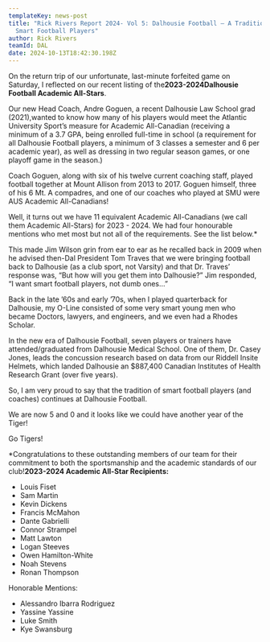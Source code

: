 ```yaml
---
templateKey: news-post
title: "Rick Rivers Report 2024- Vol 5: Dalhousie Football – A Tradition of
  Smart Football Players"
author: Rick Rivers
teamId: DAL
date: 2024-10-13T18:42:30.198Z
---
```

On the return trip of our unfortunate, last-minute forfeited game on Saturday, I reflected on our recent listing of the**2023-2024Dalhousie Football Academic All-Stars**.

Our new Head Coach, Andre Goguen, a recent Dalhousie Law School grad (2021),wanted to know how many of his players would meet the Atlantic University Sport’s measure for Academic All-Canadian (receiving a minimum of a 3.7 GPA, being enrolled full-time in school (a requirement for all Dalhousie Football players, a minimum of 3 classes a semester and 6 per academic year), as well as dressing in two regular season games, or one playoff game in the season.)

Coach Goguen, along with six of his twelve current coaching staff, played football together at Mount Allison from 2013 to 2017. Goguen himself, three of his 6 Mt. A compadres, and one of our coaches who played at SMU were AUS Academic All-Canadians!

Well, it turns out we have 11 equivalent Academic All-Canadians (we call them Academic All-Stars) for 2023 - 2024. We had four honourable mentions who met most but not all of the requirements. See the list below.*

This made Jim Wilson grin from ear to ear as he recalled back in 2009 when he advised then-Dal President Tom Traves that we were bringing football back to Dalhousie (as a club sport, not Varsity) and that Dr. Traves’ response was, “But how will you get them into Dalhousie?” Jim responded, “I want smart football players, not dumb ones…”

Back in the late ’60s and early ’70s, when I played quarterback for Dalhousie, my O-Line consisted of some very smart young men who became Doctors, lawyers, and engineers, and we even had a Rhodes Scholar.

In the new era of Dalhousie Football, seven players or trainers have attended/graduated from Dalhousie Medical School. One of them, Dr. Casey Jones, leads the concussion research based on data from our Riddell Insite Helmets, which landed Dalhousie an $887,400 Canadian Institutes of Health Research Grant (over five years).

So, I am very proud to say that the tradition of smart football players (and coaches) continues at Dalhousie Football.

We are now 5 and 0 and it looks like we could have another year of the Tiger!

Go Tigers!

\*Congratulations to these outstanding members of our team for their commitment to both the sportsmanship and the academic standards of our club!**2023-2024 Academic All-Star Recipients:**

* Louis Fiset
* Sam Martin
* Kevin Dickens
* Francis McMahon
* Dante Gabrielli
* Connor Strampel
* Matt Lawton
* Logan Steeves
* Owen Hamilton-White
* Noah Stevens
* Ronan Thompson



Honorable Mentions:

* Alessandro Ibarra Rodriguez
* Yassine Yassine
* Luke Smith
* Kye Swansburg